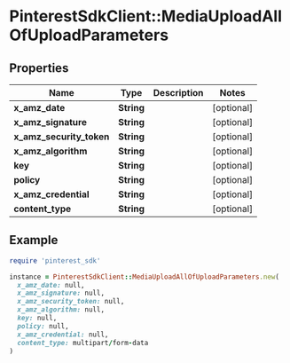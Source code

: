 # PinterestSdkClient::MediaUploadAllOfUploadParameters

## Properties

| Name | Type | Description | Notes |
| ---- | ---- | ----------- | ----- |
| **x_amz_date** | **String** |  | [optional] |
| **x_amz_signature** | **String** |  | [optional] |
| **x_amz_security_token** | **String** |  | [optional] |
| **x_amz_algorithm** | **String** |  | [optional] |
| **key** | **String** |  | [optional] |
| **policy** | **String** |  | [optional] |
| **x_amz_credential** | **String** |  | [optional] |
| **content_type** | **String** |  | [optional] |

## Example

```ruby
require 'pinterest_sdk'

instance = PinterestSdkClient::MediaUploadAllOfUploadParameters.new(
  x_amz_date: null,
  x_amz_signature: null,
  x_amz_security_token: null,
  x_amz_algorithm: null,
  key: null,
  policy: null,
  x_amz_credential: null,
  content_type: multipart/form-data
)
```

